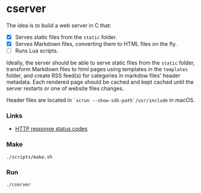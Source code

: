 # cserver

The idea is to build a web server in C that:

- [x] Serves static files from the `static` folder.
- [x] Serves Markdown files, converting them to HTML files on the fly.
- [ ] Runs Lua scripts.

Ideally, the server should be able to serve static files from the `static` folder, transform Markdown files to html pages using templates in the `templates` folder, and create RSS feed(s) for categories in markdow files' header metadata. Each rendered page should be cached and kept cached until the server restarts or one of website files changes.

Header files are located in `` `xcrun --show-sdk-path`/usr/include `` in macOS.

### Links

- [HTTP response status codes](https://developer.mozilla.org/en-US/docs/Web/HTTP/Status)

### Make

```
./scripts/make.sh
```

### Run

```
./cserver
```
